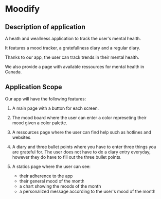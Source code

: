 # Moodify

## Description of application 
A heath and weallness application to track the user's mental health. 

It features a mood tracker, a gratefullness diary and a regular diary. 

Thanks to our app, the user can track trends in their mental health.

We also provide a page with available ressources for mental health in Canada.

## Application Scope 
Our app will have the following features:  
1. A main page with a button for each screen.

2. The mood board where the user can enter a color represeting their mood given a color palette. 

3. A ressources page where the user can find help such as hotlines and websites.

4. A diary and three bullet points where you have to enter three things you are grateful for. The user does not have to do a diary entry everyday, however they do have to fill out the three bullet points. 

5. A statics page where the user can see:
    - their adherence to the app
    - their general mood of the month
    - a chart showing the moods of the month
    - a personalized message according to the user's mood of the month
